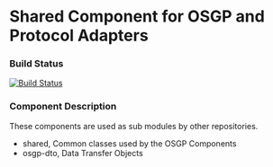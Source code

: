 # Shared Component for OSGP and Protocol Adapters

### Build Status

[![Build Status](http://54.77.62.182/buildStatus/icon?job=OSGP_Shared_development)](http://54.77.62.182/job/OSGP_Shared_development/)

### Component Description

These components are used as sub modules by other repositories.

- shared, Common classes used by the OSGP Components
- osgp-dto, Data Transfer Objects
